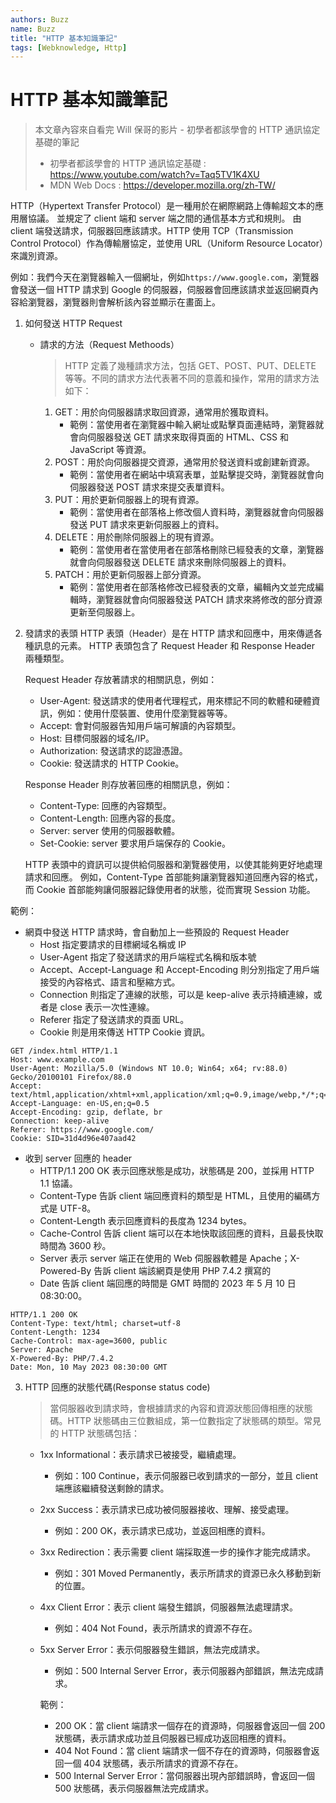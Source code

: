 ```yaml
---
authors: Buzz
name: Buzz
title: "HTTP 基本知識筆記"
tags: [Webknowledge, Http]
---
```


# HTTP 基本知識筆記

> 本文章內容來自看完 Will 保哥的影片 - 初學者都該學會的 HTTP 通訊協定基礎的筆記
>
> - 初學者都該學會的 HTTP 通訊協定基礎 : https://www.youtube.com/watch?v=Taq5TV1K4XU
> - MDN Web Docs : https://developer.mozilla.org/zh-TW/

HTTP（Hypertext Transfer Protocol）是一種用於在網際網路上傳輸超文本的應用層協議。
並規定了 client 端和 server 端之間的通信基本方式和規則。
由 client 端發送請求，伺服器回應該請求。HTTP 使用 TCP（Transmission Control Protocol）作為傳輸層協定，並使用 URL（Uniform Resource Locator）來識別資源。

例如：我們今天在瀏覽器輸入一個網址，例如`https://www.google.com`，瀏覽器會發送一個 HTTP 請求到 Google 的伺服器，伺服器會回應該請求並返回網頁內容給瀏覽器，瀏覽器則會解析該內容並顯示在畫面上。

1.  如何發送 HTTP Request

    - 請求的方法（Request Methoods）

      > HTTP 定義了幾種請求方法，包括 GET、POST、PUT、DELETE 等等。不同的請求方法代表著不同的意義和操作，常用的請求方法如下：

      1.  GET：用於向伺服器請求取回資源，通常用於獲取資料。
          - 範例：當使用者在瀏覽器中輸入網址或點擊頁面連結時，瀏覽器就會向伺服器發送 GET 請求來取得頁面的 HTML、CSS 和 JavaScript 等資源。
      2.  POST：用於向伺服器提交資源，通常用於發送資料或創建新資源。
          - 範例：當使用者在網站中填寫表單，並點擊提交時，瀏覽器就會向伺服器發送 POST 請求來提交表單資料。
      3.  PUT：用於更新伺服器上的現有資源。
          - 範例：當使用者在部落格上修改個人資料時，瀏覽器就會向伺服器發送 PUT 請求來更新伺服器上的資料。
      4.  DELETE：用於刪除伺服器上的現有資源。
          - 範例：當使用者在當使用者在部落格刪除已經發表的文章，瀏覽器就會向伺服器發送 DELETE 請求來刪除伺服器上的資料。
      5.  PATCH：用於更新伺服器上部分資源。
          - 範例：當使用者在部落格修改已經發表的文章，編輯內文並完成編輯時，瀏覽器就會向伺服器發送 PATCH 請求來將修改的部分資源更新至伺服器上。

2.  發請求的表頭
    HTTP 表頭（Header）是在 HTTP 請求和回應中，用來傳遞各種訊息的元素。
    HTTP 表頭包含了 Request Header 和 Response Header 兩種類型。

    Request Header 存放著請求的相關訊息，例如：

    - User-Agent: 發送請求的使用者代理程式，用來標記不同的軟體和硬體資訊，例如：使用什麼裝置、使用什麼瀏覽器等等。
    - Accept: 會對伺服器告知用戶端可解讀的內容類型。
    - Host: 目標伺服器的域名/IP。
    - Authorization: 發送請求的認證憑證。
    - Cookie: 發送請求的 HTTP Cookie。

    Response Header 則存放著回應的相關訊息，例如：

    - Content-Type: 回應的內容類型。
    - Content-Length: 回應內容的長度。
    - Server: server 使用的伺服器軟體。
    - Set-Cookie: server 要求用戶端保存的 Cookie。

    HTTP 表頭中的資訊可以提供給伺服器和瀏覽器使用，以使其能夠更好地處理請求和回應。
    例如，Content-Type 首部能夠讓瀏覽器知道回應內容的格式，而 Cookie 首部能夠讓伺服器記錄使用者的狀態，從而實現 Session 功能。

範例：

- 網頁中發送 HTTP 請求時，會自動加上一些預設的 Request Header
  - Host 指定要請求的目標網域名稱或 IP
  - User-Agent 指定了發送請求的用戶端程式名稱和版本號
  - Accept、Accept-Language 和 Accept-Encoding 則分別指定了用戶端接受的內容格式、語言和壓縮方式。
  - Connection 則指定了連線的狀態，可以是 keep-alive 表示持續連線，或者是 close 表示一次性連線。
  - Referer 指定了發送請求的頁面 URL。
  - Cookie 則是用來傳送 HTTP Cookie 資訊。

```
GET /index.html HTTP/1.1
Host: www.example.com
User-Agent: Mozilla/5.0 (Windows NT 10.0; Win64; x64; rv:88.0) Gecko/20100101 Firefox/88.0
Accept: text/html,application/xhtml+xml,application/xml;q=0.9,image/webp,*/*;q=0.8
Accept-Language: en-US,en;q=0.5
Accept-Encoding: gzip, deflate, br
Connection: keep-alive
Referer: https://www.google.com/
Cookie: SID=31d4d96e407aad42
```

- 收到 server 回應的 header
  - HTTP/1.1 200 OK 表示回應狀態是成功，狀態碼是 200，並採用 HTTP 1.1 協議。
  - Content-Type 告訴 client 端回應資料的類型是 HTML，且使用的編碼方式是 UTF-8。
  - Content-Length 表示回應資料的長度為 1234 bytes。
  - Cache-Control 告訴 client 端可以在本地快取該回應的資料，且最長快取時間為 3600 秒。
  - Server 表示 server 端正在使用的 Web 伺服器軟體是 Apache；X-Powered-By 告訴 client 端該網頁是使用 PHP 7.4.2 撰寫的
  - Date 告訴 client 端回應的時間是 GMT 時間的 2023 年 5 月 10 日 08:30:00。

```
HTTP/1.1 200 OK
Content-Type: text/html; charset=utf-8
Content-Length: 1234
Cache-Control: max-age=3600, public
Server: Apache
X-Powered-By: PHP/7.4.2
Date: Mon, 10 May 2023 08:30:00 GMT
```

3. HTTP 回應的狀態代碼(Response status code)

   > 當伺服器收到請求時，會根據請求的內容和資源狀態回傳相應的狀態碼。HTTP 狀態碼由三位數組成，第一位數指定了狀態碼的類型。常見的 HTTP 狀態碼包括：

   - 1xx Informational：表示請求已被接受，繼續處理。
     - 例如：100 Continue，表示伺服器已收到請求的一部分，並且 client 端應該繼續發送剩餘的請求。
   - 2xx Success：表示請求已成功被伺服器接收、理解、接受處理。
     - 例如：200 OK，表示請求已成功，並返回相應的資料。
   - 3xx Redirection：表示需要 client 端採取進一步的操作才能完成請求。
     - 例如：301 Moved Permanently，表示所請求的資源已永久移動到新的位置。
   - 4xx Client Error：表示 client 端發生錯誤，伺服器無法處理請求。
     - 例如：404 Not Found，表示所請求的資源不存在。
   - 5xx Server Error：表示伺服器發生錯誤，無法完成請求。

     - 例如：500 Internal Server Error，表示伺服器內部錯誤，無法完成請求。

     範例：

     - 200 OK：當 client 端請求一個存在的資源時，伺服器會返回一個 200 狀態碼，表示請求成功並且伺服器已經成功返回相應的資料。
     - 404 Not Found：當 client 端請求一個不存在的資源時，伺服器會返回一個 404 狀態碼，表示所請求的資源不存在。
     - 500 Internal Server Error：當伺服器出現內部錯誤時，會返回一個 500 狀態碼，表示伺服器無法完成請求。
